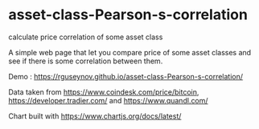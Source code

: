 # asset-class-Pearson-s-correlation
calculate price correlation of some asset class

A simple web page that let you compare price of some asset classes and see if there is some correlation between them.

Demo : https://rguseynov.github.io/asset-class-Pearson-s-correlation/

Data taken from https://www.coindesk.com/price/bitcoin, https://developer.tradier.com/ and https://www.quandl.com/

Chart built with https://www.chartjs.org/docs/latest/
